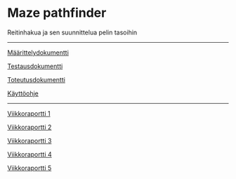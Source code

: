 # Maze pathfinder

Reitinhakua ja sen suunnittelua pelin tasoihin

-------------------------------------------

[Määrittelydokumentti](https://github.com/Craetion5/maze-pathfinder/blob/master/dokumentaatio/m%C3%A4%C3%A4rittelydokumentti.md
)

[Testausdokumentti](https://github.com/Craetion5/maze-pathfinder/blob/master/dokumentaatio/testausdokumentti.md
)

[Toteutusdokumentti](https://github.com/Craetion5/maze-pathfinder/blob/master/dokumentaatio/toteutusdokumentti.md
)

[Käyttöohje](https://github.com/Craetion5/maze-pathfinder/blob/master/dokumentaatio/käyttöohje.md
)

---------------------


[Viikkoraportti 1](https://github.com/Craetion5/maze-pathfinder/blob/master/dokumentaatio/viikkoraportti1.md
)

[Viikkoraportti 2](https://github.com/Craetion5/maze-pathfinder/blob/master/dokumentaatio/viikkoraportti2.md
)

[Viikkoraportti 3](https://github.com/Craetion5/maze-pathfinder/blob/master/dokumentaatio/viikkoraportti3.md
)

[Viikkoraportti 4](https://github.com/Craetion5/maze-pathfinder/blob/master/dokumentaatio/viikkoraportti4.md
)

[Viikkoraportti 5](https://github.com/Craetion5/maze-pathfinder/blob/master/dokumentaatio/viikkoraportti5.md
)
